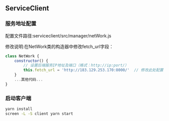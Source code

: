 ## ServiceClient
### 服务地址配置
配置文件路径:serviceclient/src/manager/netWork.js

修改说明:在NetWork类的构造器中修改fetch_url字段：
```javascript
class NetWork {
    constructor() {
        // 设置后端服务IP地址及端口（格式：http://ip:port/）
        this.fetch_url = 'http://183.129.253.170:8000/'  // 修改此处配置
    }
    ...其他代码...
}
```

### 启动客户端
```bash
yarn install
screen -L -S client yarn start